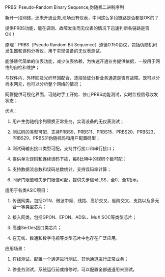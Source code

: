PRBS:  Pseudo-Random Binary Sequence,伪随机二进制序列

新开一段网络，还未开通业务,现场没有仪表，中间这么多段链路是否都是OK的？

提供PRBS功能，能在调测、故障发生而无仪表的情况下迅速判断各链路是否OK！

原理：PRBS（Pseudo Random Bit Sequence）遵循O.150协议，包括伪随机码发生器和误码分析仪，用于实现设备的无仪表测试。

能够替代简单的仪表功能，减少仪表依赖，为快速开通业务提供依据，一般用于网络的自检和维护；

与软件内、外环回及光纤环回配合，逐段验证分析业务通道是否有故障。既可以分析本网元，也可以分析整个网络的情况；

网管提供可视化界面，可随时手工开始、停止PRBS功能测试，实时监视信号收发状态；

优点：

1)   用产生伪随机序列替换正常业务，实现设备的无仪表测试；

2)   测试码的类型可配，支持PRBS9、PRBS11、PRBS15、PRBS20、PRBS23、PRBS29、PRBS31伪随机码和用户配置码型；

3)   测试码输出接口类型可配，支持并行接口和串行接口；

4)   提供单次误码和连续误码下插，每8比特中的误码个数可配；

5)   支持数据流总数和误码总数统计，支持误码率计算；

6)   同步门限值和失步门限值可配，提供失步信号LSS、全0、全1指示。

适用于各类ASIC项目：

1)   传送网类，包括OTN、微波中频、线路、高阶交叉、低阶交叉、支路以及多元合一等类型芯片；

2)   接入网类，包括GPON、EPON、ADSL、MuX SOC等类型芯片；

3)   高速SerDes接口类芯片；

4)   在无线、数通和数字电视等类型芯片中也存在广泛应用。

应用场景：

1)   在线测试，配置一个通道进行测试，其他通道进行正常业务；

2)   停业务测试，系统运行前或维修时，可以配置全部通道用来测试。

